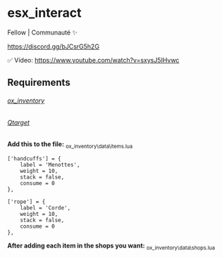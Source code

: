# esx_interact

Fellow | Communauté ✨

https://discord.gg/bJCsrG5h2G

✅ Vídeo: https://www.youtube.com/watch?v=sxysJ5IHvwc

## Requirements

###### [ox_inventory](https://github.com/overextended/ox_inventory)
###### [Qtarget](https://github.com/overextended/qtarget)

**Add this to the file:** <sub>ox_inventory\data\items.lua</sub>
```
['handcuffs'] = {
	label = 'Menottes',
	weight = 10,
	stack = false,
	consume = 0
},

['rope'] = {
	label = 'Corde',
	weight = 10,
	stack = false,
	consume = 0
},
```

**After adding each item in the shops you want:** <sub>ox_inventory\data\shops.lua</sub>
